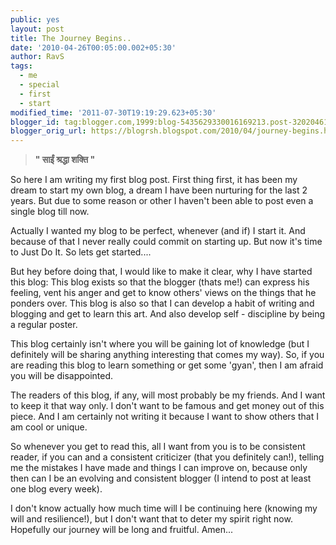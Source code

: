 ```yaml
---
public: yes
layout: post
title: The Journey Begins..
date: '2010-04-26T00:05:00.002+05:30'
author: RavS
tags:
  - me
  - special
  - first
  - start
modified_time: '2011-07-30T19:19:29.623+05:30'
blogger_id: tag:blogger.com,1999:blog-5435629330016169213.post-3202046174925722024
blogger_orig_url: https://blogrsh.blogspot.com/2010/04/journey-begins.html
---
```


> **" साईं श्रद्धा शक्ति "**

So here I am writing my first blog post. First thing first, it has been my dream to start my own blog, a dream I have been nurturing for the last 2 years. But due to some reason or other I haven't been able to post even a single blog till now.

Actually I wanted my blog to be perfect, whenever (and if) I start it. And because of that I never really could commit on starting up. But now it's time to Just Do It. So lets get started....

But hey before doing that, I would like to make it clear, why I have started this blog: This blog exists so that the blogger (thats me!) can express his feeling, vent his anger and get to know others' views on the things that he ponders over. This blog is also so that I can develop a habit of writing and blogging and get to learn this art. And also develop self - discipline by being a regular poster.

This blog certainly isn't where you will be gaining lot of knowledge (but I definitely will be sharing anything interesting that comes my way). So, if you are reading this blog to learn something or get some 'gyan', then I am afraid you will be disappointed.

The readers of this blog, if any, will most probably be my friends. And I want to keep it that way only. I don't want to be famous and get money out of this piece. And I am certainly not writing it because I want to show others that I am cool or unique.

So whenever you get to read this, all I want from you is to be consistent reader, if you can and a consistent criticizer (that you definitely can!), telling me the mistakes I have made and things I can improve on, because only then can I be an evolving and consistent blogger (I intend to post at least one blog every week).

I don't know actually how much time will I be continuing here (knowing my will and resilience!), but I don't want that to deter my spirit right now. Hopefully our journey will be long and fruitful. Amen...

